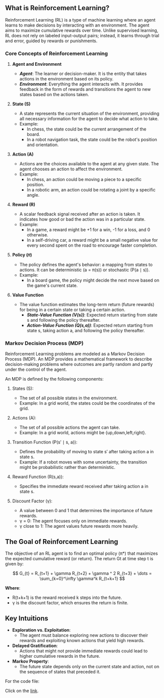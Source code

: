 ## What is Reinforcement Learning?

Reinforcement Learning (RL) is a type of machine learning where an agent learns to make decisions by interacting with an environment. The agent aims to maximize cumulative rewards over time. Unlike supervised learning, RL does not rely on labeled input-output pairs; instead, it learns through trial and error, guided by rewards or punishments.

### Core Concepts of Reinforcement Learning

1. **Agent and Environment**
    - ***Agent***: The learner or decision-maker. It is the entity that takes actions in the environment based on its policy.
    - ***Environment***: Everything the agent interacts with. It provides feedback in the form of rewards and transitions the agent to new states based on the actions taken.

2. **State (S)**
    - A state represents the current situation of the environment, providing all necessary information for the agent to decide what action to take.
    - Example:
        - In chess, the state could be the current arrangement of the board.
        - In a robot navigation task, the state could be the robot's position and orientation.

3. **Action (A)**
    - Actions are the choices available to the agent at any given state. The agent chooses an action to affect the environment.
    - Example:
        - In chess, an action could be moving a piece to a specific position.
        - In a robotic arm, an action could be rotating a joint by a specific angle.

4. **Reward (R)**
    - A scalar feedback signal received after an action is taken. It indicates how good or bad the action was in a particular state.
    - Example:
        - In a game, a reward might be +1 for a win, -1 for a loss, and 0 otherwise.
        - In a self-driving car, a reward might be a small negative value for every second spent on the road to encourage faster completion.

5. **Policy (𝜋)**
    - The policy defines the agent's behavior: a mapping from states to actions. It can be deterministic (a = π(s)) or stochastic (P(a ∣ s)).
    - Example:
        - In a board game, the policy might decide the next move based on the game's current state.

6. **Value Function**
    - The value function estimates the long-term return (future rewards) for being in a certain state or taking a certain action.
        - ***State-Value Function (V(s))***: Expected return starting from state s and following the policy thereafter.
        - ***Action-Value Function (Q(s,a))***: Expected return starting from state s, taking action a, and following the policy thereafter.

### Markov Decision Process (MDP)
Reinforcement Learning problems are modeled as a Markov Decision Process (MDP). An MDP provides a mathematical framework to describe decision-making problems where outcomes are partly random and partly under the control of the agent.

An MDP is defined by the following components:

1. States (S):
    - The set of all possible states in the environment.
    - Example: In a grid world, the states could be the coordinates of the grid.

2. Actions (A):
    - The set of all possible actions the agent can take.
    - Example: In a grid world, actions might be {up,down,left,right}.

3. Transition Function (P(s′ ∣ s, a)):
    - Defines the probability of moving to state s′ after taking action a in state s.
    - Example: If a robot moves with some uncertainty, the transition might be probabilistic rather than deterministic.

4. Reward Function (R(s,a)):
    - Specifies the immediate reward received after taking action a in state s.

5. Discount Factor (γ):
    - A value between 0 and 1 that determines the importance of future rewards. 
    - γ = 0: The agent focuses only on immediate rewards.
    - γ close to 1: The agent values future rewards more heavily.

## The Goal of Reinforcement Learning
The objective of an RL agent is to find an optimal policy (π*) that maximizes the expected cumulative reward (or return). The return Gt at time step t is given by:

$$
G_{t} = R_{t+1} + \gamma R_{t+2} + \gamma ^ 2 R_{t+3} + \dots = \sum_{k=0}^\infty \gamma^k R_{t+k+1}
$$

**Where**: 
- R(t+k+1) is the reward received k steps into the future.
- γ is the discount factor, which ensures the return is finite.

## Key Intuitions
- **Exploration vs. Exploitation**:
     - The agent must balance exploring new actions to discover their rewards and exploiting known actions that yield high rewards.
- **Delayed Gratification**:
    - Actions that might not provide immediate rewards could lead to higher cumulative rewards in the future.
- **Markov Property**:
    - The future state depends only on the current state and action, not on the sequence of states that preceded it.

For the code file:

Click on the [link](../src/main.py).